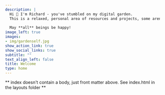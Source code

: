 ```yaml
---
description: |
  Hi 👋 I'm Richard - you've stumbled on my digital garden. 
  This is a relaxed, personal area of resources and projects, some aren't ready to bloom yet 🌸 
  
  May **all** beings be happy!  
image_left: true
images:
- img/gardenself.jpg
show_action_link: true
show_social_links: true
subtitle: ""
text_align_left: false
title: Welcome
type: home
---
```


** index doesn't contain a body, just front matter above.
See index.html in the layouts folder **
